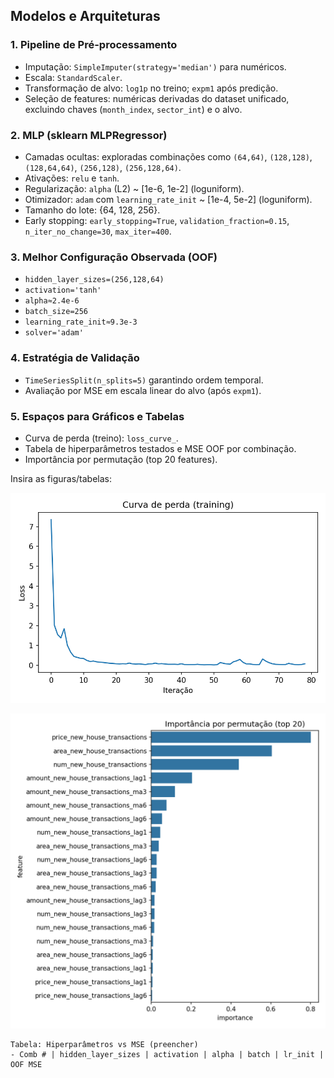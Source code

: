 ## Modelos e Arquiteturas

### 1. Pipeline de Pré-processamento
- Imputação: `SimpleImputer(strategy='median')` para numéricos.
- Escala: `StandardScaler`.
- Transformação de alvo: `log1p` no treino; `expm1` após predição.
- Seleção de features: numéricas derivadas do dataset unificado, excluindo chaves (`month_index`, `sector_int`) e o alvo.

### 2. MLP (sklearn MLPRegressor)
- Camadas ocultas: exploradas combinações como `(64,64)`, `(128,128)`, `(128,64,64)`, `(256,128)`, `(256,128,64)`.
- Ativações: `relu` e `tanh`.
- Regularização: `alpha` (L2) ~ [1e-6, 1e-2] (loguniform).
- Otimizador: `adam` com `learning_rate_init` ~ [1e-4, 5e-2] (loguniform).
- Tamanho do lote: {64, 128, 256}.
- Early stopping: `early_stopping=True`, `validation_fraction=0.15`, `n_iter_no_change=30`, `max_iter=400`.

### 3. Melhor Configuração Observada (OOF)
- `hidden_layer_sizes=(256,128,64)`
- `activation='tanh'`
- `alpha≈2.4e-6`
- `batch_size=256`
- `learning_rate_init≈9.3e-3`
- `solver='adam'`

### 4. Estratégia de Validação
- `TimeSeriesSplit(n_splits=5)` garantindo ordem temporal.
- Avaliação por MSE em escala linear do alvo (após `expm1`).

### 5. Espaços para Gráficos e Tabelas
- Curva de perda (treino): `loss_curve_`.
- Tabela de hiperparâmetros testados e MSE OOF por combinação.
- Importância por permutação (top 20 features).

Insira as figuras/tabelas:

![Curva de perda](imgs/loss_curve.png)

![Importância por permutação](imgs/perm_importance.png)

```text
Tabela: Hiperparâmetros vs MSE (preencher)
- Comb # | hidden_layer_sizes | activation | alpha | batch | lr_init | OOF MSE
```


